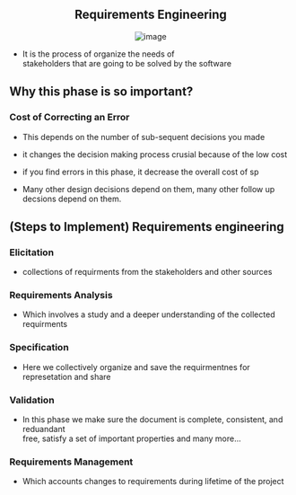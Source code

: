 <div align = center>

## Requirements Engineering
 
![image](https://i.ytimg.com/vi/oXPAJlIZvsI/hqdefault.jpg)

</div>


- It is the process of organize the needs of </br>
stakeholders that are going to be solved by the software


## Why this phase is so important?

### Cost of Correcting an Error

- This depends on the number of sub-sequent decisions you made

- it changes the decision making process crusial because of the low cost

- if you find errors in this phase, it decrease the overall cost of sp

- Many other design decisions depend on them, many other follow up decsions depend on them.

## (Steps to Implement) Requirements engineering


### Elicitation
 
- collections of requirments from the stakeholders and other sources

### Requirements Analysis

- Which involves a study and a deeper understanding of the collected requirments

### Specification

- Here we collectively organize and save the requirmentnes for represetation and share

### Validation

- In this phase we make sure the document is complete, consistent, and reduandant </br> 
  free, satisfy a set of important properties and many more...

### Requirements Management

- Which accounts changes to requirements during lifetime of the project


